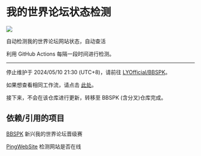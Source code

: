 # 我的世界论坛状态检测
[![](https://github.com/teaSummer/BBSDS/actions/workflows/ping.yml/badge.svg?branch=main&event=schedule)](https://github.com/teaSummer/BBSDS/actions/workflows/ping.yml)

自动检测我的世界论坛网站状态，自动查活

利用 GitHub Actions 每隔一段时间进行检测。

---

停止维护于 2024/05/10 21:30 (UTC+8)，请前往 [LYOfficial/BBSPK](https://github.com/LYOfficial/BBSPK)。

如果想查看相同工作流，请点击 [此处](https://github.com/LYOfficial/BBSPK/actions/workflows/ping.yml)。

接下来，不会在该仓库进行更新，转移至 BBSPK (含分叉)仓库完成。

## 依赖/引用的项目

[BBSPK](https://github.com/LYOfficial/BBSPK) 新兴我的世界论坛晋级赛

[PingWebSite](https://github.com/SeriaWei/PingWebSite) 检测网站是否在线
